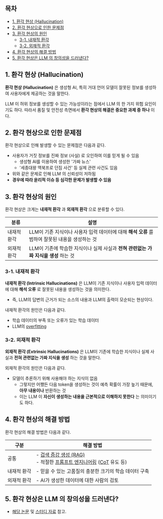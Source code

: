 ## 목차

* [1. 환각 현상 (Hallucination)](#1-환각-현상-hallucination)
* [2. 환각 현상으로 인한 문제점](#2-환각-현상으로-인한-문제점)
* [3. 환각 현상의 원인](#3-환각-현상의-원인)
  * [3-1. 내재적 환각](#3-1-내재적-환각)
  * [3-2. 외재적 환각](#3-2-외재적-환각)
* [4. 환각 현상의 해결 방법](#4-환각-현상의-해결-방법)
* [5. 환각 현상은 LLM 의 창의성을 드러낸다?](#5-환각-현상은-llm-의-창의성을-드러낸다)

## 1. 환각 현상 (Hallucination)

**환각 현상 (Hallucination)** 은 생성형 AI, 특히 거대 언어 모델이 잘못된 정보를 생성하여 사용자에게 제공하는 것을 말한다.

LLM 이 허위 정보를 생성할 수 있는 가능성이라는 점에서 LLM 의 한 가지 위험 요인이기도 하다. 따라서 품질 및 안전성 측면에서 **환각 현상의 해결은 중요한 과제 중 하나** 이다.

## 2. 환각 현상으로 인한 문제점

환각 현상으로 인해 발생할 수 있는 문제점은 다음과 같다.

* 사용자가 거짓 정보를 진짜 정보 (사실) 로 오인하여 이를 믿게 될 수 있음
  * 생성형 AI를 이용하여 생성한 '가짜 뉴스'
  * '세종대왕 맥북프로 던짐 사건' 등 실제 관련 사건도 있음
* 위와 같은 문제로 인해 LLM 의 신뢰성이 저하됨
* **경우에 따라 윤리적 이슈 등 심각한 문제가 발생할 수 있음**

## 3. 환각 현상의 원인

환각 현상은 크게는 **내재적 환각** 과 **외재적 환각** 으로 분류할 수 있다.

| 분류     | 설명                                                         |
|--------|------------------------------------------------------------|
| 내재적 환각 | LLM이 기존 지식이나 사용자 입력 데이터에 대해 **해석 오류** 를 범하여 잘못된 내용을 생성하는 것 |
| 외재적 환각 | LLM이 기존에 학습한 지식이나 실제 사실과 **전혀 관련없는 가짜 지식을 생성** 하는 것        |

### 3-1. 내재적 환각

**내재적 환각 (Intrinsic Hallucinations)** 은 LLM이 기존 지식이나 사용자 입력 데이터에 대해 **해석 오류** 로 잘못된 내용을 생성하는 것을 의미한다.

* 즉, LLM의 답변의 근거가 되는 소스의 내용과 LLM의 출력이 모순되는 현상이다.

내재적 환각의 원인은 다음과 같다.

* 학습 데이터의 부족 또는 오류가 있는 학습 데이터
* LLM의 [overfitting](../Deep%20Learning%20Basics/딥러닝_기초_Overfitting_Dropout.md#2-딥러닝에서의-오버피팅-overfitting)

### 3-2. 외재적 환각

**외재적 환각 (Extrinsic Hallucinations)** 은 LLM이 기존에 학습한 지식이나 실제 사실과 **전혀 관련없는 가짜 지식을 생성** 하는 것을 말한다.

외재적 환각의 원인은 다음과 같다.

* 모델이 추론하기 위해 사용해야 하는 지식이 없음
  * 그렇지만 어쨌든 다음 token을 생성하는 것이 예측 확률이 가장 높기 때문에, **아무 내용이나** 반환하는 것
  * 이는 LLM 이 **자신이 생성하는 내용을 근본적으로 이해하지 못한다** 는 의미이기도 하다.

## 4. 환각 현상의 해결 방법

환각 현상의 해결 방법은 다음과 같다.

| 구분     | 해결 방법                                                                                                                          |
|--------|--------------------------------------------------------------------------------------------------------------------------------|
| 공통     | - [검색 증강 생성 (RAG)](LLM_기초_RAG.md)<br>- 적절한 [프롬프트 엔지니어링](LLM_기초_Prompt_Engineering.md) ([CoT](LLM_기초_Chain_of_Thought.md) 유도 등) |
| 내재적 환각 | - 믿을 수 있는 고품질의 충분한 크기의 학습 데이터 구축                                                                                               |
| 외재적 환각 | - AI가 생성한 데이터에 대한 사람의 검토                                                                                                       |

## 5. 환각 현상은 LLM 의 창의성을 드러낸다?

* [해당 논문](https://arxiv.org/pdf/2402.06647) 및 [스터디 자료](../../Paper%20Study/Large%20Language%20Model/%5B2025.05.05%5D%20A%20Survey%20on%20Large%20Language%20Model%20Hallucination%20via%20a%20Creativity%20Perspective.md) 참고.